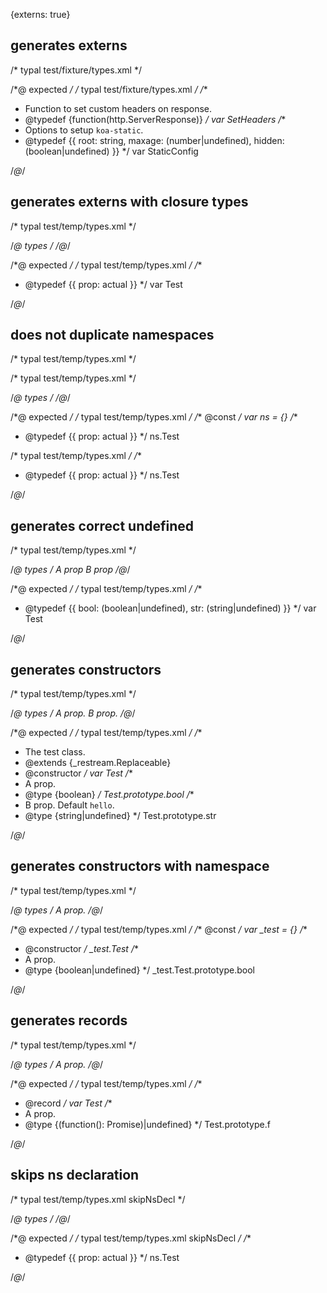 {externs: true}

## generates externs
/* typal test/fixture/types.xml */


/*@ expected */
/* typal test/fixture/types.xml */
/**
 * Function to set custom headers on response.
 * @typedef {function(http.ServerResponse)}
 */
var SetHeaders
/**
 * Options to setup `koa-static`.
 * @typedef {{ root: string, maxage: (number|undefined), hidden: (boolean|undefined) }}
 */
var StaticConfig

/*@*/

## generates externs with closure types
/* typal test/temp/types.xml */


/*@ types */
<types>
  <type name="Test">
    <prop type="error" closure="actual" name="prop"></prop>
  </type>
</types>
/*@*/

/*@ expected */
/* typal test/temp/types.xml */
/**
 * @typedef {{ prop: actual }}
 */
var Test

/*@*/

## does not duplicate namespaces
/* typal test/temp/types.xml */

/* typal test/temp/types.xml */


/*@ types */
<types namespace="ns">
  <type name="Test">
    <prop type="error" closure="actual" name="prop"></prop>
  </type>
</types>
/*@*/

/*@ expected */
/* typal test/temp/types.xml */
/** @const */
var ns = {}
/**
 * @typedef {{ prop: actual }}
 */
ns.Test

/* typal test/temp/types.xml */
/**
 * @typedef {{ prop: actual }}
 */
ns.Test

/*@*/

## generates correct undefined
/* typal test/temp/types.xml */


/*@ types */
<types>
  <type name="Test">
    <prop boolean opt name="bool">A prop</prop>
    <prop string name="str" default="hello">B prop</prop>
  </type>
</types>
/*@*/

/*@ expected */
/* typal test/temp/types.xml */
/**
 * @typedef {{ bool: (boolean|undefined), str: (string|undefined) }}
 */
var Test

/*@*/

## generates constructors
/* typal test/temp/types.xml */


/*@ types */
<types>
  <type extends="_restream.Replaceable" constructor
    name="Test" desc="The test class.">
    <prop boolean name="bool">A prop.</prop>
    <prop string name="str" default="hello">B prop.</prop>
  </type>
</types>
/*@*/

/*@ expected */
/* typal test/temp/types.xml */
/**
 * The test class.
 * @extends {_restream.Replaceable}
 * @constructor
 */
var Test
/**
 * A prop.
 * @type {boolean}
 */
Test.prototype.bool
/**
 * B prop. Default `hello`.
 * @type {string|undefined}
 */
Test.prototype.str

/*@*/

## generates constructors with namespace
/* typal test/temp/types.xml */


/*@ types */
<types namespace="_test">
  <type name="Test" constructor>
    <prop boolean opt name="bool">A prop.</prop>
  </type>
</types>
/*@*/

/*@ expected */
/* typal test/temp/types.xml */
/** @const */
var _test = {}
/**
 * @constructor
 */
_test.Test
/**
 * A prop.
 * @type {boolean|undefined}
 */
_test.Test.prototype.bool

/*@*/

## generates records
/* typal test/temp/types.xml */


/*@ types */
<types>
  <type record name="Test">
    <prop opt type="function(): Promise" name="f">A prop.</prop>
  </type>
</types>
/*@*/

/*@ expected */
/* typal test/temp/types.xml */
/**
 * @record
 */
var Test
/**
 * A prop.
 * @type {(function(): Promise)|undefined}
 */
Test.prototype.f

/*@*/

## skips ns declaration
/* typal test/temp/types.xml skipNsDecl */


/*@ types */
<types namespace="ns">
  <type name="Test">
    <prop type="error" closure="actual" name="prop"></prop>
  </type>
</types>
/*@*/

/*@ expected */
/* typal test/temp/types.xml skipNsDecl */
/**
 * @typedef {{ prop: actual }}
 */
ns.Test

/*@*/